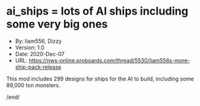 # ai_ships = lots of AI ships including some very big ones

* By: liam556, Dizzy
* Version: 1.0
* Date: 2020-Dec-07
* URL: <https://nws-online.proboards.com/thread/5530/liam556s-more-ship-pack-release>

This mod includes 299 designs for ships for the AI to build, including some 89,000 ton
monsters.


/end/
